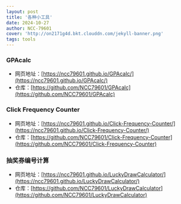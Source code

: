 ```yaml
---
layout: post
title: '各种小工具'
date: 2024-10-27
author: NCC-79601
cover: 'http://on2171g4d.bkt.clouddn.com/jekyll-banner.png'
tags: tools
---
```


### GPAcalc
- 网页地址：[https://ncc79601.github.io/GPAcalc/](https://ncc79601.github.io/GPAcalc/)
- 仓库：[https://github.com/NCC79601/GPAcalc](https://github.com/NCC79601/GPAcalc)

### Click Frequency Counter

- 网页地址：[https://ncc79601.github.io/Click-Frequency-Counter/](https://ncc79601.github.io/Click-Frequency-Counter/)
- 仓库：[https://github.com/NCC79601/Click-Frequency-Counter](https://github.com/NCC79601/Click-Frequency-Counter)

### 抽奖券编号计算
- 网页地址：[https://ncc79601.github.io/LuckyDrawCalculator/](https://ncc79601.github.io/LuckyDrawCalculator/)
- 仓库：[https://github.com/NCC79601/LuckyDrawCalculator](https://github.com/NCC79601/LuckyDrawCalculator)